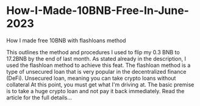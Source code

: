 # How-I-Made-10BNB-Free-In-June-2023
How I made free 10BNB with flashloans method

This outlines the method and procedures I used to flip my 0.3 BNB to 17.2BNB by the end of last month.
As stated already in the description, I used the flashloan method to achieve this feat.
The flashloan method is a type of unsecured loan that is very popular in the decentralized finance (DeFi). 
Unsecured loan, meaning you can take crypto loans without collateral
At this point, you must get what I'm driving at. The basic premise is to take a huge crypto loan and not pay it back immediately.
Read the article for the full details...
